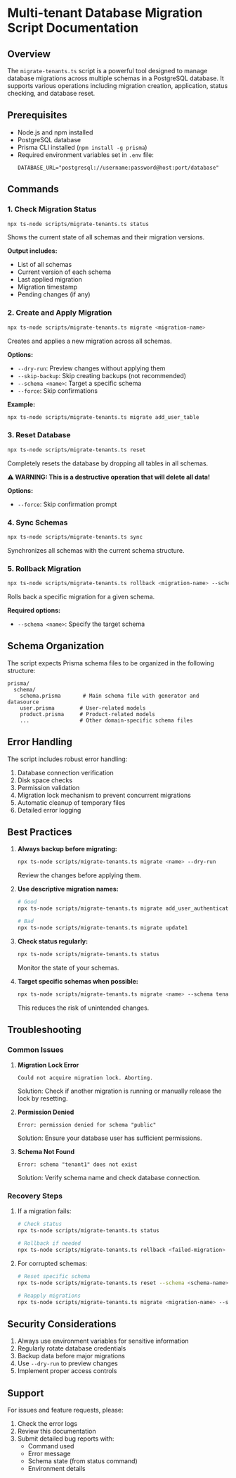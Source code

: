 # Multi-tenant Database Migration Script Documentation

## Overview

The `migrate-tenants.ts` script is a powerful tool designed to manage database migrations across multiple schemas in a PostgreSQL database. It supports various operations including migration creation, application, status checking, and database reset.

## Prerequisites

- Node.js and npm installed
- PostgreSQL database
- Prisma CLI installed (`npm install -g prisma`)
- Required environment variables set in `.env` file:
  ```env
  DATABASE_URL="postgresql://username:password@host:port/database"
  ```

## Commands

### 1. Check Migration Status
```bash
npx ts-node scripts/migrate-tenants.ts status
```
Shows the current state of all schemas and their migration versions.

**Output includes:**
- List of all schemas
- Current version of each schema
- Last applied migration
- Migration timestamp
- Pending changes (if any)

### 2. Create and Apply Migration
```bash
npx ts-node scripts/migrate-tenants.ts migrate <migration-name>
```
Creates and applies a new migration across all schemas.

**Options:**
- `--dry-run`: Preview changes without applying them
- `--skip-backup`: Skip creating backups (not recommended)
- `--schema <name>`: Target a specific schema
- `--force`: Skip confirmations

**Example:**
```bash
npx ts-node scripts/migrate-tenants.ts migrate add_user_table
```

### 3. Reset Database
```bash
npx ts-node scripts/migrate-tenants.ts reset
```
Completely resets the database by dropping all tables in all schemas.

**⚠️ WARNING: This is a destructive operation that will delete all data!**

**Options:**
- `--force`: Skip confirmation prompt

### 4. Sync Schemas
```bash
npx ts-node scripts/migrate-tenants.ts sync
```
Synchronizes all schemas with the current schema structure.

### 5. Rollback Migration
```bash
npx ts-node scripts/migrate-tenants.ts rollback <migration-name> --schema <schema-name>
```
Rolls back a specific migration for a given schema.

**Required options:**
- `--schema <name>`: Specify the target schema

## Schema Organization

The script expects Prisma schema files to be organized in the following structure:
```
prisma/
  schema/
    schema.prisma       # Main schema file with generator and datasource
    user.prisma        # User-related models
    product.prisma     # Product-related models
    ...                # Other domain-specific schema files
```

## Error Handling

The script includes robust error handling:
1. Database connection verification
2. Disk space checks
3. Permission validation
4. Migration lock mechanism to prevent concurrent migrations
5. Automatic cleanup of temporary files
6. Detailed error logging

## Best Practices

1. **Always backup before migrating:**
   ```bash
   npx ts-node scripts/migrate-tenants.ts migrate <name> --dry-run
   ```
   Review the changes before applying them.

2. **Use descriptive migration names:**
   ```bash
   # Good
   npx ts-node scripts/migrate-tenants.ts migrate add_user_authentication
   
   # Bad
   npx ts-node scripts/migrate-tenants.ts migrate update1
   ```

3. **Check status regularly:**
   ```bash
   npx ts-node scripts/migrate-tenants.ts status
   ```
   Monitor the state of your schemas.

4. **Target specific schemas when possible:**
   ```bash
   npx ts-node scripts/migrate-tenants.ts migrate <name> --schema tenant1
   ```
   This reduces the risk of unintended changes.

## Troubleshooting

### Common Issues

1. **Migration Lock Error**
   ```
   Could not acquire migration lock. Aborting.
   ```
   Solution: Check if another migration is running or manually release the lock by resetting.

2. **Permission Denied**
   ```
   Error: permission denied for schema "public"
   ```
   Solution: Ensure your database user has sufficient permissions.

3. **Schema Not Found**
   ```
   Error: schema "tenant1" does not exist
   ```
   Solution: Verify schema name and check database connection.

### Recovery Steps

1. If a migration fails:
   ```bash
   # Check status
   npx ts-node scripts/migrate-tenants.ts status
   
   # Rollback if needed
   npx ts-node scripts/migrate-tenants.ts rollback <failed-migration> --schema <schema-name>
   ```

2. For corrupted schemas:
   ```bash
   # Reset specific schema
   npx ts-node scripts/migrate-tenants.ts reset --schema <schema-name>
   
   # Reapply migrations
   npx ts-node scripts/migrate-tenants.ts migrate <migration-name> --schema <schema-name>
   ```

## Security Considerations

1. Always use environment variables for sensitive information
2. Regularly rotate database credentials
3. Backup data before major migrations
4. Use `--dry-run` to preview changes
5. Implement proper access controls

## Support

For issues and feature requests, please:
1. Check the error logs
2. Review this documentation
3. Submit detailed bug reports with:
   - Command used
   - Error message
   - Schema state (from status command)
   - Environment details 